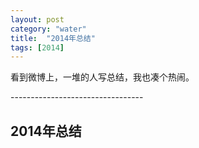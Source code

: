 ```yaml
---
layout: post
category: "water"
title:  "2014年总结"
tags: [2014]
---
```


看到微博上，一堆的人写总结，我也凑个热闹。

\-\-\-\-\-\-\-\-\-\-\-\-\-\-\-\-\-\-\-\-\-\-\-\-\-\-\-\-\-\-\-\-\-

2014年总结
-----------